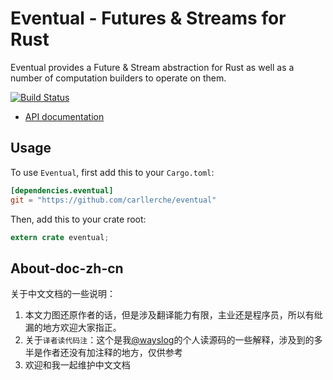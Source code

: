 # Eventual - Futures & Streams for Rust

Eventual provides a Future & Stream abstraction for Rust as well as a
number of computation builders to operate on them.

[![Build Status](https://travis-ci.org/carllerche/eventual.svg?branch=master)](https://travis-ci.org/carllerche/eventual)

- [API documentation](http://carllerche.github.io/eventual/eventual/index.html)

## Usage

To use `Eventual`, first add this to your `Cargo.toml`:

```toml
[dependencies.eventual]
git = "https://github.com/carllerche/eventual"
```

Then, add this to your crate root:

```rust
extern crate eventual;
```

## About-doc-zh-cn

关于中文文档的一些说明：

1. 本文力图还原作者的话，但是涉及翻译能力有限，主业还是程序员，所以有纰漏的地方欢迎大家指正。
2. 关于`译者读代码注`：这个是我[@wayslog](http://github.com/wayslog)的个人读源码的一些解释，涉及到的多半是作者还没有加注释的地方，仅供参考
3. 欢迎和我一起维护中文文档
